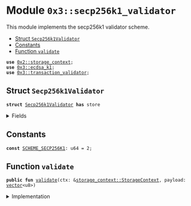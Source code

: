 
<a name="0x3_secp256k1_validator"></a>

# Module `0x3::secp256k1_validator`

This module implements the secp256k1 validator scheme.


-  [Struct `Secp256k1Validator`](#0x3_secp256k1_validator_Secp256k1Validator)
-  [Constants](#@Constants_0)
-  [Function `validate`](#0x3_secp256k1_validator_validate)


<pre><code><b>use</b> <a href="">0x2::storage_context</a>;
<b>use</b> <a href="ecdsa_k1.md#0x3_ecdsa_k1">0x3::ecdsa_k1</a>;
<b>use</b> <a href="transaction_validator.md#0x3_transaction_validator">0x3::transaction_validator</a>;
</code></pre>



<a name="0x3_secp256k1_validator_Secp256k1Validator"></a>

## Struct `Secp256k1Validator`



<pre><code><b>struct</b> <a href="secp256k1_validator.md#0x3_secp256k1_validator_Secp256k1Validator">Secp256k1Validator</a> <b>has</b> store
</code></pre>



<details>
<summary>Fields</summary>


<dl>
<dt>
<code>dummy_field: bool</code>
</dt>
<dd>

</dd>
</dl>


</details>

<a name="@Constants_0"></a>

## Constants


<a name="0x3_secp256k1_validator_SCHEME_SECP256K1"></a>



<pre><code><b>const</b> <a href="secp256k1_validator.md#0x3_secp256k1_validator_SCHEME_SECP256K1">SCHEME_SECP256K1</a>: u64 = 2;
</code></pre>



<a name="0x3_secp256k1_validator_validate"></a>

## Function `validate`



<pre><code><b>public</b> <b>fun</b> <a href="secp256k1_validator.md#0x3_secp256k1_validator_validate">validate</a>(ctx: &<a href="_StorageContext">storage_context::StorageContext</a>, payload: <a href="">vector</a>&lt;u8&gt;)
</code></pre>



<details>
<summary>Implementation</summary>


<pre><code><b>public</b> <b>fun</b> <a href="secp256k1_validator.md#0x3_secp256k1_validator_validate">validate</a>(ctx: &StorageContext, payload: <a href="">vector</a>&lt;u8&gt;){
   //FIXME check the <b>address</b> and <b>public</b> key relationship
   <b>assert</b>!(
   <a href="ecdsa_k1.md#0x3_ecdsa_k1_verify">ecdsa_k1::verify</a>(
         &payload,
         &<a href="_tx_hash">storage_context::tx_hash</a>(ctx),
         0 // KECCAK256:0, SHA256:1, TODO: The <a href="../doc/hash.md#0x1_hash">hash</a> type may need <b>to</b> be passed through the <a href="authenticator.md#0x3_authenticator">authenticator</a>
   ),
   <a href="transaction_validator.md#0x3_transaction_validator_error_invalid_authenticator">transaction_validator::error_invalid_authenticator</a>());
}
</code></pre>



</details>
